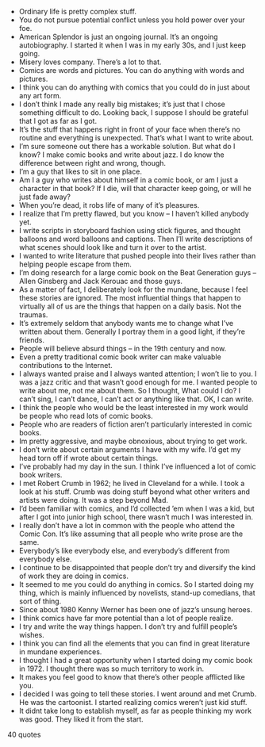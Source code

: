  - Ordinary life is pretty complex stuff.
 - You do not pursue potential conflict unless you hold power over your foe.
 - American Splendor is just an ongoing journal. It’s an ongoing autobiography. I started it when I was in my early 30s, and I just keep going.
 - Misery loves company. There’s a lot to that.
 - Comics are words and pictures. You can do anything with words and pictures.
 - I think you can do anything with comics that you could do in just about any art form.
 - I don’t think I made any really big mistakes; it’s just that I chose something difficult to do. Looking back, I suppose I should be grateful that I got as far as I got.
 - It’s the stuff that happens right in front of your face when there’s no routine and everything is unexpected. That’s what I want to write about.
 - I’m sure someone out there has a workable solution. But what do I know? I make comic books and write about jazz. I do know the difference between right and wrong, though.
 - I’m a guy that likes to sit in one place.
 - Am I a guy who writes about himself in a comic book, or am I just a character in that book? If I die, will that character keep going, or will he just fade away?
 - When you’re dead, it robs life of many of it’s pleasures.
 - I realize that I’m pretty flawed, but you know – I haven’t killed anybody yet.
 - I write scripts in storyboard fashion using stick figures, and thought balloons and word balloons and captions. Then I’ll write descriptions of what scenes should look like and turn it over to the artist.
 - I wanted to write literature that pushed people into their lives rather than helping people escape from them.
 - I’m doing research for a large comic book on the Beat Generation guys – Allen Ginsberg and Jack Kerouac and those guys.
 - As a matter of fact, I deliberately look for the mundane, because I feel these stories are ignored. The most influential things that happen to virtually all of us are the things that happen on a daily basis. Not the traumas.
 - It’s extremely seldom that anybody wants me to change what I’ve written about them. Generally I portray them in a good light, if they’re friends.
 - People will believe absurd things – in the 19th century and now.
 - Even a pretty traditional comic book writer can make valuable contributions to the Internet.
 - I always wanted praise and I always wanted attention; I won’t lie to you. I was a jazz critic and that wasn’t good enough for me. I wanted people to write about me, not me about them. So I thought, What could I do? I can’t sing, I can’t dance, I can’t act or anything like that. OK, I can write.
 - I think the people who would be the least interested in my work would be people who read lots of comic books.
 - People who are readers of fiction aren’t particularly interested in comic books.
 - Im pretty aggressive, and maybe obnoxious, about trying to get work.
 - I don’t write about certain arguments I have with my wife. I’d get my head torn off if wrote about certain things.
 - I’ve probably had my day in the sun. I think I’ve influenced a lot of comic book writers.
 - I met Robert Crumb in 1962; he lived in Cleveland for a while. I took a look at his stuff. Crumb was doing stuff beyond what other writers and artists were doing. It was a step beyond Mad.
 - I’d been familiar with comics, and I’d collected ’em when I was a kid, but after I got into junior high school, there wasn’t much I was interested in.
 - I really don’t have a lot in common with the people who attend the Comic Con. It’s like assuming that all people who write prose are the same.
 - Everybody’s like everybody else, and everybody’s different from everybody else.
 - I continue to be disappointed that people don’t try and diversify the kind of work they are doing in comics.
 - It seemed to me you could do anything in comics. So I started doing my thing, which is mainly influenced by novelists, stand-up comedians, that sort of thing.
 - Since about 1980 Kenny Werner has been one of jazz’s unsung heroes.
 - I think comics have far more potential than a lot of people realize.
 - I try and write the way things happen. I don’t try and fulfill people’s wishes.
 - I think you can find all the elements that you can find in great literature in mundane experiences.
 - I thought I had a great opportunity when I started doing my comic book in 1972. I thought there was so much territory to work in.
 - It makes you feel good to know that there’s other people afflicted like you.
 - I decided I was going to tell these stories. I went around and met Crumb. He was the cartoonist. I started realizing comics weren’t just kid stuff.
 - It didnt take long to establish myself, as far as people thinking my work was good. They liked it from the start.

40 quotes